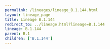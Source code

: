 ```yaml
---
permalink: /lineages/lineage_B.1.144.html
layout: lineage_page
title: Lineage B.1.144
redirect_to: ../lineage.html?lineage=B.1.144
lineage: B.1.144
parent: B.1
children: ['B.1.144']
---
```


